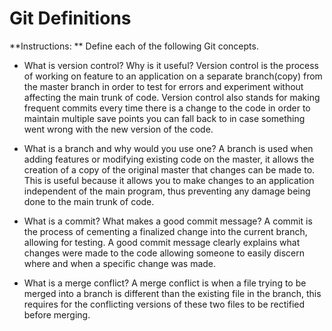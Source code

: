 # Git Definitions

**Instructions: ** Define each of the following Git concepts.

* What is version control?  Why is it useful?
  Version control is the process of working on feature to an application on a separate branch(copy) from the master branch in order to test for errors and experiment without affecting the main trunk of code. Version control also stands for making frequent commits every time there is a change to the code in order to maintain multiple save points you can fall back to in case something went wrong with the new version of the code.

* What is a branch and why would you use one?
  A branch is used when adding features or modifying existing code on the master, it allows the creation of a copy of the original master that changes can be made to. This is useful because it allows you to make changes to an application independent of the main program, thus preventing any damage being done to the main trunk of code.

* What is a commit? What makes a good commit message?
  A commit is the process of cementing a finalized change into the current branch, allowing for testing. A good commit message clearly explains what changes were made to the code allowing someone to easily discern where and when a specific change was made.

* What is a merge conflict?
  A merge conflict is when a file trying to be merged into a branch is different than the existing file in the branch, this requires for the conflicting versions of these two files to be rectified before merging.